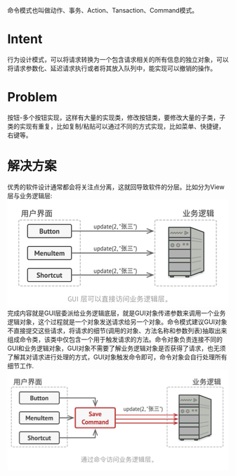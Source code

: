 命令模式也叫做动作、事务、Action、Tansaction、Command模式。
# Intent
行为设计模式，可以将请求转换为一个包含请求相关的所有信息的独立对象，可以将请求参数化、延迟请求执行或者将其放入队列中，能实现可以撤销的操作。
# Problem
按钮-多个按钮实现，这样有大量的实现类，修改按钮类，要修改大量的子类，子类的实现有重复，比如复制/粘贴可以通过不同的方式实现，比如菜单、快捷键，右键等。
# 解决方案
优秀的软件设计通常都会将关注点分离，这就回导致软件的分层。比如分为View层与业务逻辑层:
![](../attchment/gui-business.png)
完成内容就是GUI层委派给业务逻辑底层，就是GUI对象传递参数来调用一个业务逻辑对象，这个过程就是一个对象发送请求给另一个对象。命令模式建议GUI对象不直接提交这些请求，将请求的细节(调用的对象、方法名称和参数列表)抽取出来组成命令类，该类中仅包含一个用于触发请求的方法。命令对象负责连接不同的GUI和业务逻辑对象，GUI对象不需要了解业务逻辑对象是否获得了请求，也无须了解其对请求进行处理的方式，GUI对象触发命令即可，命令对象会自行处理所有细节工作.
![gui-command](../attchment/guicommand.png)

